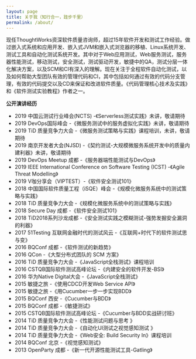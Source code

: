 ```yaml
---
layout: page
title: 关于我（知行合一，跬步千里）
permalink: /about/
---
```


现任ThoughtWorks资深软件质量咨询师，超过15年软件开发和测试工作经验。做过嵌入式系统和应用开发、嵌入式JVM和嵌入式浏览器的移植、Linux系统开发、测试工具和自动化测试系统开发。其中对于Web应用测试，Web服务测试，服务器性能测试，移动测试，安全测试，测试驱动开发，敏捷中的QA，测试分层一体化解决方案，以及SCM和CI有深入的理解。现在关注于全程软件自动化测试，以及如何帮助大型团队有效的管理代码和CI，其中包括如何通过有效的代码分支管理，有效的代码提交以及CD来保证和改进软件质量。《代码管理核心技术及实践》和《软件测试实验教程》作者之一。


**公开演讲经历**

- 2019 中国云测试行业峰会(NCTS) -《Serverless测试实践》未讲，敬请期待
- 2019 DevOps国际峰会 -《微服务测试中的服务虚拟化实践》未讲，敬请期待
- 2019 TiD 质量竞争力大会 -《微服务测试策略与实践》课程培训，未讲，敬请期待
- 2019 南京开发者大会(NJSD) -《契约测试-大规模微服务系统开发中的质量内建利器》未讲，敬请期待
- 2019 DevOps Meetup 成都 -《服务器端性能测试与DevOps》
- 2019 IEEE International Conference on Software Testing (ICST) -《Agile Threat Modelling》
- 2019 V咖分享会（VIPTEST）-《软件安全测试101》
- 2018 中国国际软件质量工程（iSQE）峰会 -《规模化微服务系统中的测试策略与实践》
- 2018 TiD 质量竞争力大会 -《规模化微服务系统中的测试策略与实践》
- 2018 Secure Day 成都 -《软件安全测试101》
- 2018 TiD2018系列沙龙成都 -《安全测试实践之模糊测试-强势发掘安全漏洞的利器》
- 2017 51Testing 互联网金融时代的测试风云 -《互联网+时代下的软件测试思与变》
- 2016 BQConf 成都 -《软件测试的新趋势》
- 2016 QCon -《大型分布式团队的 SCM 方案》
- 2016 TiD 质量竞争力大会 -《JavaScript全栈测试》课程培训
- 2016 CSTQB国际软件测试高峰论坛 -《内建安全的软件开发-BSI》
- 2016 华为Native Digital大会 -《JavaScript全栈测试》
- 2015 敏捷之旅 -《使用CDCD开发Web Service API》
- 2015 敏捷之旅 -《用Cucumber一步一步实现BDD》
- 2015 BQConf 西安 -《Cucumber与BDD》
- 2015 BQConf 成都 -《敏捷测试》
- 2015 CSTQB国际软件测试高峰论坛 -《Cucumber与BDD实战研讨班》
- 2014 TiD 质量竞争力大会 -《性能测试问题与思考 》
- 2014 TiD 质量竞争力大会 -《自动化UI测试之视觉感知测试 》
- 2014 TiD 质量竞争力大会 -《Web安全: Build Security In》课程培训
- 2014 BQConf 北京 -《视觉感知测试》
- 2013 OpenParty 成都 -《新一代开源性能测试工具-Gatling》